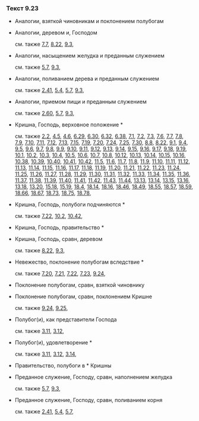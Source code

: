 ### Текст 9.23
	
- Аналогии, взяткой чиновникам и поклонением полубогам

	
- Аналогии, деревом и, Господом

	см. также  [7.7](../07/0707.md),  [8.22](../08/0822.md),  [9.3](../09/0903.md), 
	
- Аналогии, насыщением желудка и преданным служением

	см. также  [5.7](../05/0507.md),  [9.3](../09/0903.md), 
	
- Аналогии, поливанием дерева и преданным служением

	см. также  [2.41](../02/0241.md),  [5.4](../05/0504.md),  [5.7](../05/0507.md),  [9.3](../09/0903.md), 
	
- Аналогии, приемом пищи и преданным служением

	см. также  [2.60](../02/0260.md),  [5.7](../05/0507.md),  [9.3](../09/0903.md), 
	
- Кришна, Господь, верховное положение \*

	см. также  [2.2](../02/0202.md),  [4.5](../04/0405.md),  [4.6](../04/0406.md),  [6.29](../06/0629.md),  [6.30](../06/0630.md),  [6.32](../06/0632.md),  [6.38](../06/0638.md),  [7.1](../07/0701.md),  [7.2](../07/0702.md),  [7.3](../07/0703.md),  [7.6](../07/0706.md),  [7.7](../07/0707.md),  [7.8](../07/0708.md),  [7.9](../07/0709.md),  [7.10](../07/0710.md),  [7.11](../07/0711.md),  [7.12](../07/0712.md),  [7.13](../07/0713.md),  [7.15](../07/0715.md),  [7.19](../07/0719.md),  [7.20](../07/0720.md),  [7.24](../07/0724.md),  [7.25](../07/0725.md),  [7.30](../07/0730.md),  [8.8](../08/0808.md),  [8.22](../08/0822.md),  [9.1](../09/0901.md),  [9.4](../09/0904.md),  [9.5](../09/0905.md),  [9.6](../09/0906.md),  [9.7](../09/0907.md),  [9.8](../09/0908.md),  [9.9](../09/0909.md),  [9.10](../09/0910.md),  [9.11](../09/0911.md),  [9.12](../09/0912.md),  [9.13](../09/0913.md),  [9.14](../09/0914.md),  [9.15](../09/0915.md),  [9.16](../09/0916.md),  [9.17](../09/0917.md),  [9.18](../09/0918.md),  [9.19](../09/0919.md),  [10.1](../10/1001.md),  [10.2](../10/1002.md),  [10.3](../10/1003.md),  [10.4](../10/1004.md),  [10.5](../10/1005.md),  [10.6](../10/1006.md),  [10.7](../10/1007.md),  [10.8](../10/1008.md),  [10.12](../10/1012.md),  [10.13](../10/1013.md),  [10.14](../10/1014.md),  [10.15](../10/1015.md),  [10.16](../10/1016.md),  [10.38](../10/1038.md),  [10.39](../10/1039.md),  [10.40](../10/1040.md),  [10.41](../10/1041.md),  [10.42](../10/1042.md),  [11.5](../11/1105.md),  [11.6](../11/1106.md),  [11.7](../11/1107.md),  [11.8](../11/1108.md),  [11.9](../11/1109.md),  [11.10](../11/1110.md),  [11.11](../11/1111.md),  [11.12](../11/1112.md),  [11.13](../11/1113.md),  [11.14](../11/1114.md),  [11.15](../11/1115.md),  [11.16](../11/1116.md),  [11.17](../11/1117.md),  [11.18](../11/1118.md),  [11.19](../11/1119.md),  [11.20](../11/1120.md),  [11.21](../11/1121.md),  [11.22](../11/1122.md),  [11.23](../11/1123.md),  [11.24](../11/1124.md),  [11.25](../11/1125.md),  [11.26](../11/1126.md),  [11.27](../11/1127.md),  [11.28](../11/1128.md),  [11.29](../11/1129.md),  [11.30](../11/1130.md),  [11.31](../11/1131.md),  [11.32](../11/1132.md),  [11.33](../11/1133.md),  [11.34](../11/1134.md),  [11.35](../11/1135.md),  [11.36](../11/1136.md),  [11.37](../11/1137.md),  [11.38](../11/1138.md),  [11.39](../11/1139.md),  [11.40](../11/1140.md),  [11.41](../11/1141.md),  [11.42](../11/1142.md),  [11.43](../11/1143.md),  [11.44](../11/1144.md),  [13.13](../13/1313.md),  [13.14](../13/1314.md),  [13.15](../13/1315.md),  [13.16](../13/1316.md),  [13.18](../13/1318.md),  [13.20](../13/1320.md),  [15.18](../15/1518.md),  [15.19](../15/1519.md),  [18.4](../18/1804.md),  [18.14](../18/1814.md),  [18.16](../18/1816.md),  [18.46](../18/1846.md),  [18.49](../18/1849.md),  [18.55](../18/1855.md),  [18.57](../18/1857.md),  [18.59](../18/1859.md),  [18.66](../18/1866.md),  [18.67](../18/1867.md),  [18.73](../18/1873.md),  [18.75](../18/1875.md),  [18.78](../18/1878.md), 
	
- Кришна, Господь, полубоги подчиняются \*

	см. также  [7.22](../07/0722.md),  [10.2](../10/1002.md),  [10.42](../10/1042.md), 
	
- Кришна, Господь, правительство \*

	
- Кришна, Господь, сравн, деревом

	см. также  [8.22](../08/0822.md),  [9.3](../09/0903.md), 
	
- Невежество, поклонение полубогам вследствие \*

	см. также  [7.20](../07/0720.md),  [7.21](../07/0721.md),  [7.22](../07/0722.md),  [7.23](../07/0723.md),  [9.24](../09/0924.md), 
	
- Поклонение полубогам, сравн, взяткой чиновнику

	
- Поклонение полубогам, сравн, поклонением Кришне

	см. также  [9.24](../09/0924.md),  [9.25](../09/0925.md), 
	
- Полубог(и), как представители Господа

	см. также  [3.11](../03/0311.md),  [3.12](../03/0312.md), 
	
- Полубог(и), удовлетворение \*

	см. также  [3.11](../03/0311.md),  [3.12](../03/0312.md),  [3.14](../03/0314.md), 
	
- Правительство, полубоги в \* Кришны

	
- Преданное служение, Господу, сравн, наполнением желудка

	см. также  [5.7](../05/0507.md),  [9.3](../09/0903.md), 
	
- Преданное служение, Господу, сравн, поливанием корня

	см. также  [2.41](../02/0241.md),  [5.4](../05/0504.md),  [5.7](../05/0507.md), 

